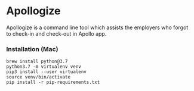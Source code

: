 # Apollogize
Apollogize is a command line tool which assists the employers who forgot to check-in and check-out in Apollo app.

### Installation (Mac)
```
brew install python@3.7
python3.7 -m virtualenv venv
pip3 install --user virtualenv
source venv/bin/activate
pip install -r pip-requirements.txt
```
